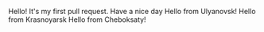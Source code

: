 Hello! It's my first pull request. Have a nice day
Hello from Ulyanovsk!
Hello from Krasnoyarsk
Hello from Cheboksaty!
